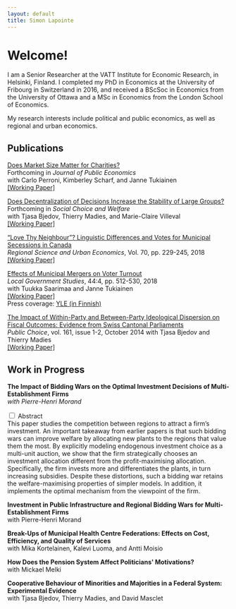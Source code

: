 ```yaml
---
layout: default
title: Simon Lapointe
---
```

# Welcome!

I am a Senior Researcher at the VATT Institute for Economic Research, in Helsinki, Finland. I completed my PhD in Economics at the University of Fribourg in Switzerland in 2016, and received a BScSoc in Economics from the University of Ottawa and a MSc in Economics from the London School of Economics.

My research interests include political and public economics, as well as regional and urban economics.

## Publications

[Does Market Size Matter for Charities?](https://warwick.ac.uk/fac/soc/economics/research/centres/cage/manage/publications/226-2015_scharf.pdf)  
Forthcoming in *Journal of Public Economics*  
with Carlo Perroni, Kimberley Scharf, and Janne Tukiainen  
[\[Working Paper\]](https://warwick.ac.uk/fac/soc/economics/research/centres/cage/manage/publications/226-2015_scharf.pdf)

[Does Decentralization of Decisions Increase the Stability of Large Groups?](https://link.springer.com/article/10.1007%2Fs00355-018-1133-5)  
Forthcoming in *Social Choice and Welfare*  
with Tjasa Bjedov, Thierry Madies, and Marie-Claire Villeval  
[\[Working Paper\]](https://www.iza.org/publications/dp/11364/does-decentralization-of-decisions-increase-the-stability-of-large-groups)

[“Love Thy Neighbour”? Linguistic Differences and Votes for Municipal Secessions in Canada](https://doi.org/10.1016/j.regsciurbeco.2018.04.008)  
*Regional Science and Urban Economics*, Vol. 70, pp. 229-245, 2018  
[\[Working Paper\]](http://vatt.fi/documents/2956369/6462785/wp107.pdf/c94cbacd-1867-4c96-925a-b8de4f708705/wp107.pdf.pdf)

[Effects of Municipal Mergers on Voter Turnout](https://www.tandfonline.com/doi/full/10.1080/03003930.2018.1465936)  
*Local Government Studies*, 44:4, pp. 512-530, 2018  
with Tuukka Saarimaa and Janne Tukiainen  
[\[Working Paper\]](http://vatt.fi/documents/2956369/6462785/wp106.pdf/8235afba-43b9-4053-834d-6fa626a1839e/wp106.pdf.pdf)  
Press coverage: [YLE (in Finnish)](https://yle.fi/uutiset/3-10135736)

[The Impact of Within-Party and Between-Party Ideological Dispersion on Fiscal Outcomes: Evidence from Swiss Cantonal Parliaments](http://link.springer.com/article/10.1007/s11127-013-0149-8)  
*Public Choice*, vol. 161, issue 1-2, October 2014
with Tjasa Bjedov and Thierry Madies  
[\[Working Paper\]](http://econpapers.repec.org/paper/gatwpaper/1435.htm)

## Work in Progress

**The Impact of Bidding Wars on the Optimal Investment Decisions of Multi-Establishment Firms**  
*with Pierre-Henri Morand*
<div class="toggle">
   <!-- Checkbox toggle -->
  <input type="checkbox" value="selected" id="bw1" class="toggle-input">
  <label for="bw1" class="toggle-label">Abstract</label> 
  <!-- Content to toggle -->
  <div role="toggle" class="toggle-content">
  This paper studies the competition between regions to attract a firm’s investment. An important takeaway from earlier papers is that such bidding wars can improve welfare by allocating new plants to the regions that value them the most. By explicitly modeling endogenous investment choice as a multi-unit auction, we show that the firm strategically chooses an investment allocation different from the profit-maximising allocation. Specifically, the firm invests more and differentiates the plants, in turn increasing subsidies. Despite these distortions, such a bidding war retains the welfare-maximising properties of simpler models. In addition, it implements the optimal mechanism from the viewpoint of the firm.  
 </div>
 </div>

**Investment in Public Infrastructure and Regional Bidding Wars for Multi-Establishment Firms**  
with Pierre-Henri Morand

**Break-Ups of Municipal Health Centre Federations: Effects on Cost, Efficiency, and Quality of Services**  
with Mika Kortelainen, Kalevi Luoma, and Antti Moisio

**How Does the Pension System Affect Politicians' Motivations?**  
with Mickael Melki

**Cooperative Behaviour of Minorities and Majorities in a Federal System: Experimental Evidence**  
with Tjasa Bjedov, Thierry Madies, and David Masclet

